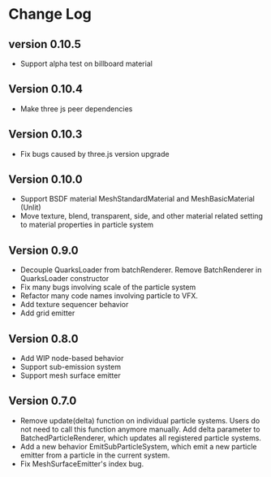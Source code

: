 # Change Log

## version 0.10.5
- Support alpha test on billboard material

## Version 0.10.4
- Make three js peer dependencies

## Version 0.10.3
- Fix bugs caused by three.js version upgrade

## Version 0.10.0
- Support BSDF material MeshStandardMaterial and MeshBasicMaterial (Unlit)
- Move texture, blend, transparent, side, and other material related setting to material properties in particle system

## Version 0.9.0
- Decouple QuarksLoader from batchRenderer. Remove BatchRenderer in QuarksLoader constructor
- Fix many bugs involving scale of the particle system
- Refactor many code names involving particle to VFX.
- Add texture sequencer behavior
- Add grid emitter

## Version 0.8.0
- Add WIP node-based behavior
- Support sub-emission system
- Support mesh surface emitter

## Version 0.7.0
- Remove update(delta) function on individual particle systems. 
Users do not need to call this function anymore manually. Add delta
parameter to BatchedParticleRenderer, which updates all registered
particle systems.
- Add a new behavior EmitSubParticleSystem, which emit a new particle emitter 
from a particle in the current system. 
- Fix MeshSurfaceEmitter's index bug.
